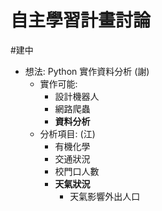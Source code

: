 # 自主學習計畫討論
#建中 
- 想法: Python 實作資料分析 (謝)
	- 實作可能: 
		- 設計機器人
		- 網路爬蟲
		- **資料分析**
	- 分析項目: (江)
		- 有機化學
		- 交通狀況
		- 校門口人數
		- **天氣狀況**
			- 天氣影響外出人口
